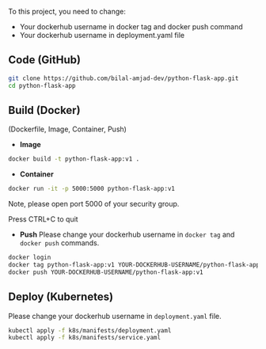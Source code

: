 

To this project, you need to change:
- Your dockerhub username in docker tag and docker push command
- Your dockerhub username in deployment.yaml file 





## Code (GitHub)
```bash
git clone https://github.com/bilal-amjad-dev/python-flask-app.git
cd python-flask-app
```

## Build (Docker) 
(Dockerfile, Image, Container, Push)
- **Image**
```bash
docker build -t python-flask-app:v1 .
```

- **Container**
```bash
docker run -it -p 5000:5000 python-flask-app:v1
```

Note, please open port 5000 of your security group.

Press CTRL+C to quit


- **Push**
Please change your dockerhub username in `docker tag` and `docker push` commands.

```bash
docker login
docker tag python-flask-app:v1 YOUR-DOCKERHUB-USERNAME/python-flask-app:v1
docker push YOUR-DOCKERHUB-USERNAME/python-flask-app:v1
```


## Deploy (Kubernetes)

Please change your dockerhub username in `deployment.yaml` file. 

```bash
kubectl apply -f k8s/manifests/deployment.yaml
kubectl apply -f k8s/manifests/service.yaml
```






